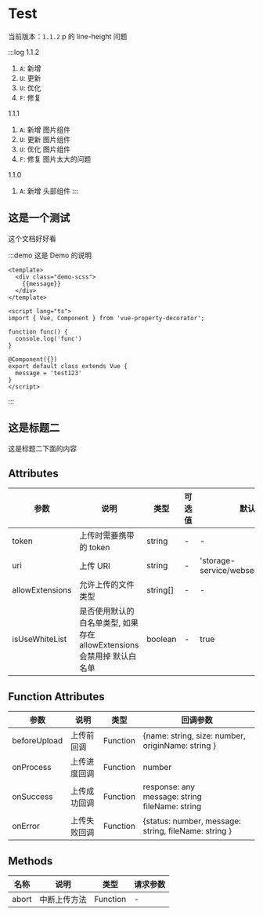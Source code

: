 # Test

当前版本：`1.1.2` p 的 line-height 问题

:::log
1.1.2

1. `A`: 新增
2. `U`: 更新
3. `U`: 优化
4. `F`: 修复

1.1.1

1. `A`: 新增 图片组件
2. `U`: 更新 图片组件
3. `U`: 优化 图片组件
4. `F`: 修复 图片太大的问题

1.1.0

1. `A`: 新增 头部组件
:::

## 这是一个测试

这个文档好好看

:::demo 这是 Demo 的说明
```vue
<template>
  <div class="demo-scss">
    {{message}}
  </div>
</template>

<script lang="ts">
import { Vue, Component } from 'vue-property-decorator';

function func() {
  console.log('func')
}

@Component({})
export default class extends Vue {
  message = 'test123'
}
</script>
```
:::

## 这是标题二

这是标题二下面的内容

## Attributes

| 参数            | 说明                                                                   | 类型     | 可选值 | 默认值                              |
| --------------- | ---------------------------------------------------------------------- | -------- | ------ | ----------------------------------- |
| token           | 上传时需要携带的 token                                                 | string   | -      | -                                   |
| uri             | 上传 URI                                                               | string   | -      | 'storage-service/webservice/upload' |
| allowExtensions | 允许上传的文件类型                                                     | string[] | -      | -                                   |
| isUseWhiteList  | 是否使用默认的白名单类型, 如果存在 allowExtensions 会禁用掉 默认白名单 | boolean  | -      | true                                |

## Function Attributes

| 参数         | 说明         | 类型     | 回调参数                                                |
| ------------ | ------------ | -------- | ------------------------------------------------------- |
| beforeUpload | 上传前回调   | Function | {name: string, size: number, originName: string }       |
| onProcess    | 上传进度回调 | Function | number                                                  |
| onSuccess    | 上传成功回调 | Function | response: any <br/>message: string<br/>fileName: string |
| onError      | 上传失败回调 | Function | {status: number, message: string, fileName: string }    |

## Methods

| 名称  | 说明         | 类型     | 请求参数 |
| ----- | ------------ | -------- | -------- |
| abort | 中断上传方法 | Function | -        |
